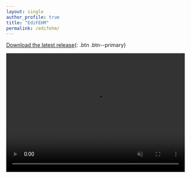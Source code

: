 ```yaml
---
layout: single
author_profile: true
title: "EdiFEHM"
permalink: /edifehm/
---
```




[Download the latest release](https://github.com/isDynamics/EdiFEHM){: .btn .btn--primary}

<video autoplay muted loop width="480" height="320" controls="controls">
  <source src="../assets/videos/test3.mp4" type="video/mp4">
</video>
